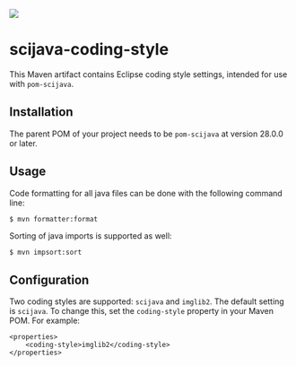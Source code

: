 [![](https://github.com/scijava/scijava-coding-style/actions/workflows/build-main.yml/badge.svg)](https://github.com/scijava/scijava-coding-style/actions/workflows/build-main.yml)

# scijava-coding-style

This Maven artifact contains Eclipse coding style settings, intended for use with `pom-scijava`.

## Installation

The parent POM of your project needs to be `pom-scijava` at version 28.0.0 or later.

## Usage

Code formatting for all java files can be done with the following command line:
```bash
$ mvn formatter:format
```
Sorting of java imports is supported as well:
```
$ mvn impsort:sort
```

## Configuration

Two coding styles are supported: `scijava` and `imglib2`.
The default setting is `scijava`.
To change this, set the `coding-style` property in your Maven POM. For example:
```
<properties>
    <coding-style>imglib2</coding-style>
</properties>
```
